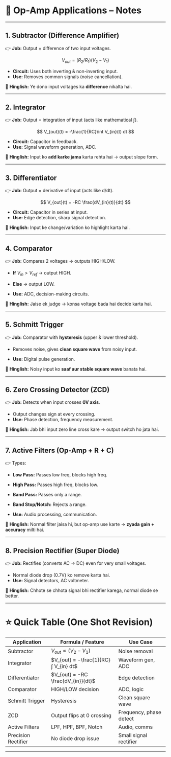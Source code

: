 

# 📒 Op-Amp Applications – Notes

---

## 1. **Subtractor (Difference Amplifier)**

👉 **Job:** Output = difference of two input voltages.

$$
V_{out} = (R_2/R_1)(V_2 - V_1)
$$

* **Circuit:** Uses both inverting & non-inverting input.
* **Use:** Removes common signals (noise cancellation).

🔹 **Hinglish:** Ye dono input voltages ka **difference** nikalta hai.

---

## 2. **Integrator**

👉 **Job:** Output = integration of input (acts like mathematical ∫).

$$
V_{out}(t) = -\frac{1}{RC}\int V_{in}(t) dt
$$

* **Circuit:** Capacitor in feedback.
* **Use:** Signal waveform generation, ADC.

🔹 **Hinglish:** Input ko **add karke jama** karta rehta hai → output slope form.

---

## 3. **Differentiator**

👉 **Job:** Output = derivative of input (acts like d/dt).

$$
V_{out}(t) = -RC \frac{dV_{in}(t)}{dt}
$$

* **Circuit:** Capacitor in series at input.
* **Use:** Edge detection, sharp signal detection.

🔹 **Hinglish:** Input ke change/variation ko highlight karta hai.

---

## 4. **Comparator**

👉 **Job:** Compares 2 voltages → outputs HIGH/LOW.

* **If** $V_{in} > V_{ref}$ → output HIGH.

* **Else** → output LOW.

* **Use:** ADC, decision-making circuits.

🔹 **Hinglish:** Jaise ek judge → konsa voltage bada hai decide karta hai.

---

## 5. **Schmitt Trigger**

👉 **Job:** Comparator with **hysteresis** (upper & lower threshold).

* Removes noise, gives **clean square wave** from noisy input.

* **Use:** Digital pulse generation.

🔹 **Hinglish:** Noisy input ko **saaf aur stable square wave** banata hai.

---

## 6. **Zero Crossing Detector (ZCD)**

👉 **Job:** Detects when input crosses **0V axis**.

* Output changes sign at every crossing.
* **Use:** Phase detection, frequency measurement.

🔹 **Hinglish:** Jab bhi input zero line cross kare → output switch ho jata hai.

---

## 7. **Active Filters (Op-Amp + R + C)**

👉 Types:

* **Low Pass:** Passes low freq, blocks high freq.

* **High Pass:** Passes high freq, blocks low.

* **Band Pass:** Passes only a range.

* **Band Stop/Notch:** Rejects a range.

* **Use:** Audio processing, communication.

🔹 **Hinglish:** Normal filter jaisa hi, but op-amp use karte → **zyada gain + accuracy** milti hai.

---

## 8. **Precision Rectifier (Super Diode)**

👉 **Job:** Rectifies (converts AC → DC) even for very small voltages.

* Normal diode drop (0.7V) ko remove karta hai.
* **Use:** Signal detectors, AC voltmeter.

🔹 **Hinglish:** Chhote se chhota signal bhi rectifier karega, normal diode se better.

---

# ⭐ Quick Table (One Shot Revision)

| Application         | Formula / Feature                     | Use Case                |
| ------------------- | ------------------------------------- | ----------------------- |
| Subtractor          | $V_{out} ∝ (V_2 - V_1)$               | Noise removal           |
| Integrator          | $V_{out} = -\frac{1}{RC} ∫ V_{in} dt$ | Waveform gen, ADC       |
| Differentiator      | $V_{out} = -RC \frac{dV_{in}}{dt}$    | Edge detection          |
| Comparator          | HIGH/LOW decision                     | ADC, logic              |
| Schmitt Trigger     | Hysteresis                            | Clean square wave       |
| ZCD                 | Output flips at 0 crossing            | Frequency, phase detect |
| Active Filters      | LPF, HPF, BPF, Notch                  | Audio, comms            |
| Precision Rectifier | No diode drop issue                   | Small signal rectifier  |

---
